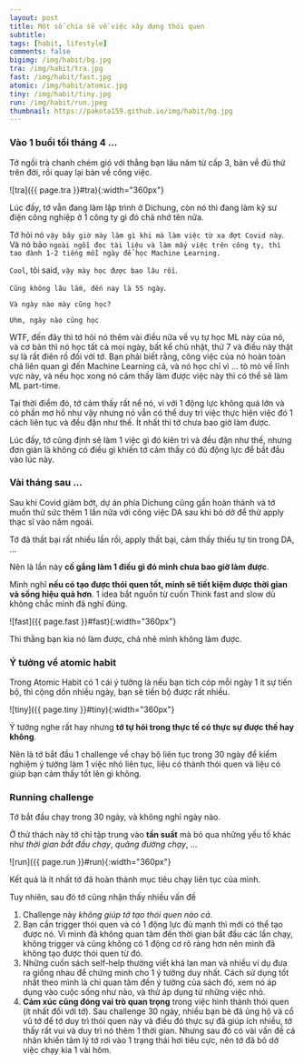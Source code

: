 ```yaml
---
layout: post
title: Một số chia sẻ về việc xây dựng thói quen
subtitle: 
tags: [habit, lifestyle]
comments: false
bigimg: /img/habit/bg.jpg
tra: /img/habit/tra.jpg
fast: /img/habit/fast.jpg
atomic: /img/habit/atomic.jpg
tiny: /img/habit/tiny.jpg
run: /img/habit/run.jpeg
thumbnail: https://pakota159.github.io/img/habit/bg.jpg
---
```


### Vào 1 buổi tối tháng 4 ...

Tớ ngồi trà chanh chém gió với thằng bạn lâu năm từ cấp 3, bàn về đủ thứ trên đời, rồi quay lại bàn về công việc.

![tra]({{ page.tra }}#tra){:width="360px"}

Lúc đấy, tớ vẫn đang làm lập trình ở Dichung, còn nó thì đang làm kỹ sư điện công nghiệp ở 1 công ty gì đó chả nhớ tên nữa.

Tớ hỏi nó `vậy bây giờ mày làm gì khi mà làm việc từ xa đợt Covid này`. Và nó bảo `ngoài ngồi đọc tài liệu và làm mấy việc trên công ty, thì tao dành 1-2 tiếng mỗi ngày để học Machine Learning.`

`Cool`, tôi said, `vậy mày học được bao lâu rồi`.

`Cũng không lâu lắm, đến nay là 55 ngày`.

`Và ngày nào mày cũng học?`

`Uhm, ngày nào cũng học`

WTF, đến đây thì tớ hỏi nó thêm vài điều nữa về vụ tự học ML này của nó, và cơ bản thì nó học tất cả mọi ngày, bất kể chủ nhật, thứ 7 và điều này thật sự là rất điên rồ đối với tớ. Bạn phải biết rằng, công việc của nó hoàn toàn chả liên quan gì đến Machine Learning cả, và nó học chỉ vì ... tò mò về lĩnh vực này, và nếu học xong nó cảm thấy làm được việc này thì có thể sẽ làm ML part-time.

Tại thời điểm đó, tớ cảm thấy rất nể nó, vì với 1 động lực không quá lớn và có phần mơ hồ như vậy nhưng nó vẫn có thể duy trì việc thực hiện việc đó 1 cách liên tục và đều đặn như thế. Ít nhất thì tớ chưa bao giờ làm được.

Lúc đấy, tớ cũng định sẽ làm 1 việc gì đó kiên trì và đều đặn như thế, nhưng đơn giản là không có điều gì khiến tớ cảm thấy có đủ động lực để bắt đầu vào lúc này.

### Vài tháng sau ...

Sau khi Covid giảm bớt, dự án phía Dichung cũng gần hoàn thành và tớ muốn thử sức thêm 1 lần nữa với công việc DA sau khi bỏ dở để thử apply thạc sĩ vào năm ngoái.

Tớ đã thất bại rất nhiều lần rồi, apply thất bại, cảm thấy thiếu tự tin trong DA, ...

Nên là lần này **cố gắng làm 1 điều gì đó mình chưa bao giờ làm được**.

Mình nghĩ **nếu có tạo được thói quen tốt, mình sẽ tiết kiệm được thời gian và sống hiệu quả hơn**. 1 idea bắt nguồn từ cuốn Think fast and slow dù không chắc mình đã nghĩ đúng.

![fast]({{ page.fast }}#fast){:width="360px"}

Thì thằng bạn kia nó làm được, chả nhẽ mình không làm được.

### Ý tưởng về atomic habit

Trong Atomic Habit có 1 cái ý tưởng là nếu bạn tích cóp mỗi ngày 1 ít sự tiến bộ, thì cộng dồn nhiều ngày, bạn sẽ tiến bộ được rất nhiều.

![tiny]({{ page.tiny }}#tiny){:width="360px"}

Ý tưởng nghe rất hay nhưng **tớ tự hỏi trong thực tế có thực sự được thế hay không**.

Nên là tớ bắt đầu 1 challenge về chạy bộ liên tục trong 30 ngày để kiểm nghiệm ý tưởng làm 1 việc nhỏ liên tục, liệu có thành thói quen và liệu có giúp bạn cảm thấy tốt lên gì không.

### Running challenge

Tớ bắt đầu chạy trong 30 ngày, và không nghỉ ngày nào.

Ở thử thách này tớ chỉ tập trung vào **tần suất** mà bỏ qua những yếu tố khác như *thời gian bắt đầu chạy*, *quãng đường chạy*, ...

![run]({{ page.run }}#run){:width="360px"}

Kết quả là ít nhất tớ đã hoàn thành mục tiêu chạy liên tục của mình.

Tuy nhiên, sau đó tớ cũng nhận thấy nhiều vấn đề
1. Challenge này *không giúp tớ tạo thói quen nào cả*.
2. Bạn cần trigger thói quen và có 1 động lực đủ mạnh thì mới có thể tạo được nó. Vì mình đã không quan tâm đến thời gian bắt đầu các lần chạy, không trigger và cũng không có 1 động cơ rõ ràng hơn nên mình đã không tạo được thói quen từ đó.
3. Những cuốn sách self-help thường viết khá lan man và nhiều ví dụ đưa ra giống nhau để chứng minh cho 1 ý tưởng duy nhất. Cách sử dụng tốt nhất theo mình là chỉ quan tâm đến ý tưởng của sách đó, xem nó áp dụng vào cuộc sống như nào, và thử áp dụng từ những việc nhỏ.
4. **Cảm xúc cũng đóng vai trò quan trọng** trong việc hình thành thói quen (ít nhất đối với tớ). Sau challenge 30 ngày, nhiều bạn bè đã ủng hộ và cổ vũ tớ để tớ duy trì thói quen này và điều đó thực sự đã giúp ích nhiều, tớ thấy rất vui và duy trì nó thêm 1 thời gian. Nhưng sau đó có vài vấn đề cá nhân khiến tâm lý tớ rơi vào 1 trạng thái hơi tiêu cực, nên tớ đã bỏ dở việc chạy kia 1 vài hôm.
